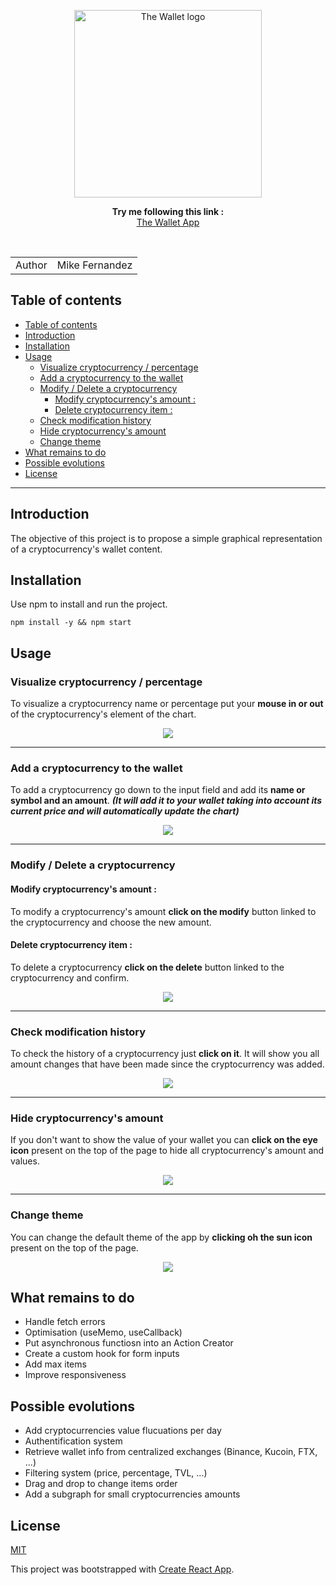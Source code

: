 <p align="center">
    <img width="300" src="https://user-images.githubusercontent.com/79382274/156652167-ba417553-6d5e-4a2b-ab1e-bbc844dba1dd.png" alt="The Wallet logo">
</p>

<p align="center">
    <strong>Try me following this link :</strong>
    <br>
    <a href="https://the-crypto-wallet.vercel.app/">The Wallet App</a>
</p>
<br>

|||
|-------|-----------------|
|Author |Mike Fernandez|
## Table of contents

<!-- TOC -->

- [Table of contents](#table-of-contents)
- [Introduction](#introduction)
- [Installation](#installation)
- [Usage](#usage)
  - [Visualize cryptocurrency / percentage](#visualize-cryptocurrency--percentage)
  - [Add a cryptocurrency to the wallet](#add-a-cryptocurrency-to-the-wallet)
  - [Modify / Delete a cryptocurrency](#modify--delete-a-cryptocurrency)
    - [Modify cryptocurrency's amount :](#modify-cryptocurrencys-amount-)
    - [Delete cryptocurrency item :](#delete-cryptocurrency-item-)
  - [Check modification history](#check-modification-history)
  - [Hide cryptocurrency's amount](#hide-cryptocurrencys-amount)
  - [Change theme](#change-theme)
- [What remains to do](#what-remains-to-do)
- [Possible evolutions](#possible-evolutions)
- [License](#license)

<!-- /TOC -->

---

## Introduction
The objective of this project is to propose a simple graphical representation of a cryptocurrency's wallet content.

## Installation

Use npm to install and run the project.

```npm install -y && npm start```

## Usage

### Visualize cryptocurrency / percentage

To visualize a cryptocurrency name or percentage put your **mouse in or out** of the cryptocurrency's element of the chart.

<p align="center">
    <img src="https://user-images.githubusercontent.com/79382274/156586244-eb7d6412-d486-4998-b82f-c5ffa7221008.gif">
</p>

---

### Add a cryptocurrency to the wallet

To add a cryptocurrency go down to the input field and add its **name or symbol and an amount**.
***(It will add it to your wallet taking into account its current price and will automatically update the chart)***

<p align="center">
    <img src="https://user-images.githubusercontent.com/79382274/156574166-042abb05-c47d-4055-a8b4-5fdf3fd920c6.gif">
</p>

---

### Modify / Delete a cryptocurrency

#### Modify cryptocurrency's amount :
To modify a cryptocurrency's amount **click on the modify** button linked to the cryptocurrency and choose the new amount.

#### Delete cryptocurrency item : 
To delete a cryptocurrency **click on the delete** button linked to the cryptocurrency and confirm.

<p align="center">
    <img src="https://user-images.githubusercontent.com/79382274/156577573-92dab443-be61-450c-ae24-3a99a512652b.gif">
</p>

---

### Check modification history

To check the history of a cryptocurrency just **click on it**.
It will show you all amount changes that have been made since the cryptocurrency was added.

<p align="center">
    <img src="https://user-images.githubusercontent.com/79382274/156580545-817934b5-7871-4699-9b4e-93135274ebea.gif">
</p>

---

### Hide cryptocurrency's amount

If you don't want to show the value of your wallet you can **click on the eye icon** present on the top of the page to hide all cryptocurrency's amount and values.

<p align="center">
    <img src="https://user-images.githubusercontent.com/79382274/156582260-e73af155-6a90-4789-b8f4-508a43d03ef6.gif">
</p>

---

### Change theme
    
You can change the default theme of the app by **clicking oh the sun icon** present on the top of the page.

<p align="center">
    <img src="https://user-images.githubusercontent.com/79382274/156582731-eb49c7f5-8d6b-464a-bb33-dedbf7421df4.gif">
</p>

## What remains to do
- Handle fetch errors
- Optimisation (useMemo, useCallback)
- Put asynchronous functiosn into an Action Creator
- Create a custom hook for form inputs
- Add max items
- Improve responsiveness

## Possible evolutions
- Add cryptocurrencies value flucuations per day
- Authentification system
- Retrieve wallet info from centralized exchanges (Binance, Kucoin, FTX, ...)
- Filtering system (price, percentage, TVL, ...)
- Drag and drop to change items order
- Add a subgraph for small cryptocurrencies amounts

## License
[MIT](https://choosealicense.com/licenses/mit/)

This project was bootstrapped with [Create React App](https://github.com/facebook/create-react-app).

